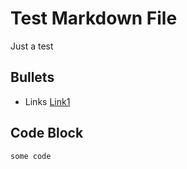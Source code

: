 # Test Markdown File

Just a test

## Bullets
* Links [Link1](https://example.com)

## Code Block
```
some code
```
